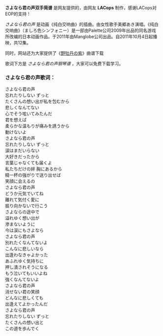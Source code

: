 

**さよなら君の声双手简谱** 是网友提供的，由网友 **LACops** 制作，感谢LACops对EOP的支持！

_さよなら君の声_
是动画《纯白交响曲》的插曲。由女性歌手美郷あき演唱。《纯白交响曲》（ましろ色シンフォニー）是一部由Palette公司2009年出品的同名游戏所改编的日本动画作品。于2011年由Manglobe公司出品。自2011年10月4日起播映，共12集。

同时，网站还为大家提供了《[野牡丹の紫](Music-3137-野牡丹の紫--纯白交响曲-OST.html "野牡丹の紫")》曲谱下载

歌词下方是 _さよなら君の声钢琴谱_ ，大家可以免费下载学习。

### さよなら君の声歌词：

さよなら君の声  
忘れたりしない ずっと  
たくさんの想い出が私を包むから  
悲しくなんてない  
心でそう呟いてみたんだ  
君を想えば  
柔らかな温もりが痛みを誘うから  
動けないよ  
さよなら君の声  
忘れたりしない ずっと  
涙はまだいらない  
大好きだったから  
言葉じゃなくても届くよ  
私たちだけの絆 胸にあるから  
精一杯の強がりで送り出せば  
笑顔に会えるの  
さよなら君の声  
どうか元気でいてね  
離れて気付く愛に  
振り向かないで行こう  
さよならの途中で  
溢れゆく想い出が  
滲まないように  
今は涙にもさよなら  
さよなら君の声  
別れたくなんてないよ  
こんなに悲しいなら  
出逢わなきゃよかった  
あふれゆく気持ちに  
押し潰されそうになる  
もう泣いてもいいよね  
強くなんてないよ  
さよなら君の声  
消せない君の笑顔  
どんなに悲しくても  
出逢えてよかったんだ  
さよなら君の声  
忘れたりしない ずっと  
たくさんの想い出と  
この道を歩んでく

